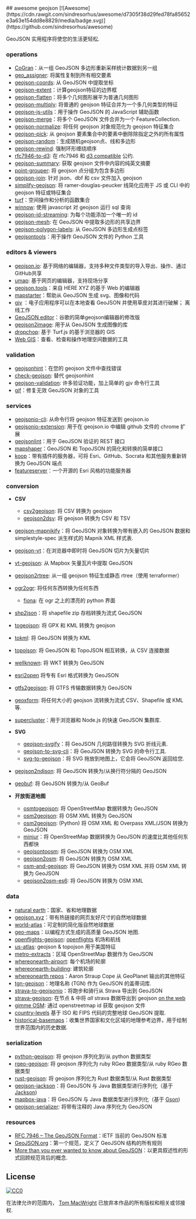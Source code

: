 <div class="github-widget" data-repo="tmcw/awesome-geojson"></div>
<script async src="https://pagead2.googlesyndication.com/pagead/js/adsbygoogle.js"></script><ins class="adsbygoogle" style="display:block" data-ad-client="ca-pub-6890694312814945" data-ad-slot="5473692530" data-ad-format="auto"  data-full-width-responsive="true"></ins><script>(adsbygoogle = window.adsbygoogle || []).push({});</script>
## awesome geojson [![Awesome](https://cdn.rawgit.com/sindresorhus/awesome/d7305f38d29fed78fa85652e3a63e154dd8e8829/media/badge.svg)](https://github.com/sindresorhus/awesome)

GeoJSON 实用程序将使您的生活更轻松.

### operations

* [CoGran](https://github.com/berlinermorgenpost/cogran)：从一组 GeoJSON 多边形重新采样统计数据到另一组
* [geo_assigner](https://github.com/stadt-karlsruhe/geo_assigner): 将属性复制到所有相交要素
* [geojson-coords](https://github.com/mapbox/geojson-coords): 从 GeoJSON 中提取坐标
* [geojson-extent](https://www.npmjs.com/package/geojson-extent)：计算geojson特征的边界框
* [geojson-flatten](https://github.com/tmcw/geojson-flatten)：将多个几何图形展平为普通几何图形
* [geojson-multiply](https://github.com/haoliangyu/geojson-multiply): 将普通的 geojson 特征合并为一个多几何类型的特征
* [geojson-js-utils](https://github.com/maxogden/geojson-js-utils)：用于操作 GeoJSON 的 JavaScript 辅助函数
* [geojson-merge](https://github.com/mapbox/geojson-merge)：将多个 GeoJSON 文件合并为一个 FeatureCollection.
* [geojson-normalize](https://github.com/mapbox/geojson-normalize): 将任何 geojson 对象规范化为 geojson 特征集合
* [geojson-pick](https://www.npmjs.com/package/geojson-pick): 从 geojson 要素集合中的要素中删除除指定之外的所有属性
* [geojson-random](https://github.com/tmcw/geojson-random)：生成随机geojson点、线和多边形
* [geojson-rewind](https://github.com/mapbox/geojson-rewind): 强制环形缠绕顺序
* [rfc7946-to-d3](https://github.com/tyrasd/rfc7946-to-d3): 在 rfc7946 和 [d3 compatible](https://github.com/d3/d3-geo#d3-geo) 公约.
* [geojson-summary](https://github.com/mapbox/geojson-summary): 获取 geojson 文件中内容的纯英文摘要
* [point-grouper](https://github.com/substack/point-grouper): 将 geojson 点分组为包含多边形
* [geojson-join](https://github.com/tmcw/geojson-join): 针对 json、dbf 和 csv 文件加入 geojson
* [simplify-geojson](https://github.com/maxogden/simplify-geojson): 将 ramer-douglas-peucker 线简化应用于 JS 或 CLI 中的 geojson 特征或特征集合
* [turf](https://github.com/Turfjs/turf)：空间操作和分析的函数集合
* [winnow](https://github.com/dmfenton/winnow): 使用 javascript 对 geojson 运行 sql 查询
* [geojson-id-streaming](https://github.com/andrewharvey/geojson-id-streaming): 为每个功能添加一个唯一的 id
* [geojson-mesh](https://github.com/andrewharvey/geojson-mesh): 在 GeoJSON 中提取多边形的共享边界
* [geojson-polygon-labels](https://github.com/andrewharvey/geojson-polygon-labels): 从 GeoJSON 多边形生成点标签
* [geojsontools](https://github.com/micolous/geojsontools)：用于操作 GeoJSON 文件的 Python 工具


### editors & viewers

* [geojson.io](http://geojson.io/): 基于网络的编辑器，支持多种文件类型的导入导出、操作、通过GitHub共享
* [umap](http://umap.openstreetmap.fr/en/): 基于网页的编辑器，支持现场分享
* [geojson.tools](http://geojson.tools/)：来自 HERE XYZ 的基于 Web 的编辑器
* [mapstarter](http://mapstarter.com/)：帮助从 GeoJSON 生成 svg、图像和代码
* [gjv](https://github.com/anandthakker/gjv) ：电子应用程序可以在本地查看 GeoJSON 并使用草皮对其进行破解； 离线工作
* [GeoJSON editor](https://tomscholz.github.io/geojson-editor/)：谷歌的简单geojson编辑器的修改版
* [geojson2image](https://github.com/brycejohnston/geojson2image): 用于从 GeoJSON 生成图像的库
* [dropchop](http://dropchop.io/): 基于 Turf.js 的基于浏览器的 GIS
* [Web GIS](https://drewweth.github.io/geodebugger)：查看、检查和操作地理空间数据的工具

### validation

* [geojsonhint](https://github.com/mapbox/geojsonhint)：在您的 geojson 文件中查找错误
* [check-geojson](https://github.com/placemark/check-geojson): 替代 geojsonhint
* [geojson-validation](https://www.npmjs.com/package/geojson-validation): 许多验证功能，加上简单的 gjv 命令行工具
* [gjf](https://github.com/yazeed44/gjf)：修复无效 GeoJSON 对象的工具


### services

* [geojsonio-cli](https://github.com/mapbox/geojsonio-cli): 从命令行将 geojson 特征发送到 geojson.io
* [geojsonio-extension](https://github.com/mapbox/geojsonio-extension): 用于在 geojson.io 中编辑 github 文件的 chrome 扩展
* [geojsonlint](http://geojsonlint.com/)：用于 GeoJSON 验证的 REST 接口
* [mapshaper](http://mapshaper.org/)：GeoJSON 和 TopoJSON 的简化和转换的简单接口
* [koop](https://koopjs.github.io)：带有插件的服务器，可将 Esri、GitHub、Socrata 和其他服务重新转换为 GeoJSON 端点
* [featureserver](https://github.com/featureserver/featureserver)：一个开源的 Esri 风格的功能服务器

### conversion

* **CSV**
  * [csv2geojson](https://github.com/mapbox/csv2geojson): 将 CSV 转换为 geojson
  * [geojson2dsv](https://github.com/tmcw/geojson2dsv): 将 geojson 转换为 CSV 和 TSV
* [geojson-mapnikify](https://github.com/mapbox/geojson-mapnikify)：将 GeoJSON 对象转换为带有嵌入的 GeoJSON 数据和 simplestyle-spec 派生样式的 Mapnik XML 样式表.
* [geojson-vt](https://github.com/mapbox/geojson-vt)：在浏览器中即时将 GeoJSON 切片为矢量切片
* [vt-geojson](https://github.com/developmentseed/vt-geojson): 从 Mapbox 矢量瓦片中提取 GeoJSON
* [geojson2rtree](https://github.com/maxogden/geojson2rtree): 从一组 geojson 特征生成静态 rtree（使用 terraformer）
* [ogr2ogr](http://www.gdal.org/ogr2ogr.html): 将任何东西转换为任何东西
  * [fiona](https://github.com/toblerity/fiona): 在 ogr 之上的漂亮的 python 界面
* [shp2json](https://github.com/substack/shp2json)：将 shapefile zip 存档转换为流式 GeoJSON
* [togeojson](https://github.com/tmcw/togeojson): 将 GPX 和 KML 转换为 geojson
* [tokml](https://github.com/mapbox/tokml): 将 GeoJSON 转换为 KML
* [topojson](https://github.com/topojson/topojson): 将 GeoJSON 和 TopoJSON 相互转换，从 CSV 连接数据
* [wellknown](https://github.com/mapbox/wellknown): 将 WKT 转换为 GeoJSON
* [esri2open](https://github.com/project-open-data/esri2open) 将专有 Esri 格式转换为 GeoJSON
* [gtfs2geojson](https://github.com/tmcw/gtfs2geojson): 将 GTFS 传输数据转换为 GeoJSON
* [geoxform](https://github.com/koopjs/geoxform): 将任何大小的 geojson 流转换为流式 CSV、Shapefile 或 KML 等.
* [supercluster](https://github.com/mapbox/supercluster)：用于浏览器和 Node.js 的快速 GeoJSON 集群库.
* **SVG**
  * [geojson-svgify](https://github.com/juliuste/geojson-svgify)：将 GeoJSON 几何路径转换为 ​​SVG 折线元素.
  * [geojson-to-svg-cli](https://github.com/derhuerst/geojson-to-svg-cli)：将 GeoJSON 转换为 SVG 的命令行工具.
  * [svg-to-geojson](https://github.com/mapbox/svg-to-geojson)：将 SVG 拖放到地图上，它会将 GeoJSON 返回给您.
* [geojson2ndjson](https://www.npmjs.com/package/geojson2ndjson): 将 GeoJSON 转换为/从换行符分隔的 GeoJSON
* [geobuf](https://www.npmjs.com/package/geobuf/v/0.2.1): 将 GeoJSON 转换为/从 GeoBuf

* **开放街道地图**
  * [osmtogeojson](https://github.com/tyrasd/osmtogeojson): 将 OpenStreetMap 数据转换为 GeoJSON
  * [osm2geojson](https://github.com/rclark/osm2geojson): 将 OSM XML 转换为 GeoJSON
  * [osm2geojson](https://github.com/aspectumapp/osm2geojson): (Python) 将 OSM XML 和 Overpass XML/JSON 转换为 GeoJSON
  * [minjur](https://github.com/mapbox/minjur)：将 OpenStreetMap 数据转换为 GeoJSON 的速度比其他任何东西都快
  * [geojsontoosm](https://github.com/tyrasd/geojsontoosm): 将 GeoJSON 转换为 OSM XML
  * [geojson2osm](https://github.com/Rub21/geojson2osm): 将 GeoJSON 转换为 OSM XML
  * [osm-and-geojson](https://github.com/aaronlidman/osm-and-geojson): 将 GeoJSON 转换为 OSM XML 并将 OSM XML 转换为 GeoJSON
  * [geojson2osm-es6](https://github.com/DenisCarriere/geojson2osm-es6/): 将 GeoJSON 转换为 OSM XML


### data

* [natural earth](http://www.naturalearthdata.com/)：国家、省和地理数据
* [geojson.xyz](http://geojson.xyz/)：带有热链接的网页友好尺寸的自然地球数据
* [world-atlas](https://github.com/topojson/world-atlas)：可定制的简化版自然地球数据
* [geo-maps](https://github.com/simonepri/geo-maps)：以编程方式生成的高质量 GeoJSON 地图.
* [openflights-geojson](https://github.com/tmcw/openflights-geojson): [openflights](http://openflights.org/) 机场和航线
* [us-atlas](https://github.com/topojson/us-atlas): geojson &amp; topojson 用于美国特征
* [metro-extracts](https://mapzen.com/data/metro-extracts/)：区域 OpenStreetMap 数据作为 GeoJSON
* [whereonearth-airport](https://github.com/straup/whereonearth-airport): 每个机场的轮廓
* [whereonearth-building](https://github.com/straup/whereonearth-building/): 建筑轮廓
* [whereonearth repos](https://github.com/search?q=user%3Astraup+whereonearth)：Aaron Straup Cope 从 GeoPlanet 输出的其他特征
* [tgn-geojson](https://github.com/straup/tgn-geojson)：地理名称 (TGN) 作为 GeoJSON 的盖蒂词库.
* [strava-to-geojsonio](https://github.com/taketime/strava-to-geojsonio)：将跑步和骑行从 Strava 导出到 GeoJSON
* [strava-geojson](https://github.com/tmcw/strava-geojson): 在节点 &amp; 中将 _all_ strava 数据导出到 geojson [on the web](http://www.macwright.org/strava-geojson/)
* [gimme OSM](http://ustroetz.github.io/gimmeOSM/): 通过 openstreetmap id 获取 geojson 文件
* [country-levels](https://github.com/hyperknot/country-levels-export) 基于 ISO 和 FIPS 代码的完整地球 GeoJSON 提取.
* [historical-basemaps](https://github.com/aourednik/historical-basemaps)：收集世界国家和文化区域的地理参考边界，用于绘制世界范围内的历史数据.

### serialization

* [python-geojson](https://github.com/frewsxcv/python-geojson): 将 geojson 序列化到/从 python 数据类型
* [rgeo-geojson](https://github.com/rgeo/rgeo-geojson): 将 geojson 序列化为 ruby​​ RGeo 数据类型/从 ruby​​ RGeo 数据类型
* [rust-geojson](https://github.com/georust/rust-geojson): 将 geojson 序列化为 Rust 数据类型/从 Rust 数据类型
* [geojson-jackson](https://github.com/opendatalab-de/geojson-jackson)：将 GeoJSON 与 Java 数据类型进行序列化（基于 [Jackson](http://wiki.fasterxml.com/JacksonHome))
* [mapbox-java](https://github.com/mapbox/mapbox-java)：将 GeoJSON 与 Java 数据类型进行序列化（基于 [Gson](https://github.com/google/gson))
* [geojson-serializer](https://github.com/ancore/geojson-serializer): 将带有注释的 Java 序列化为 GeoJSON

### resources

* [RFC 7946 – The GeoJSON Format](https://tools.ietf.org/html/rfc7946)：IETF 当前的 GeoJSON 标准
* [GeoJSON.org](http://geojson.org/)：第一个规范，定义了 GeoJSON 结构的所有规则
* [More than you ever wanted to know about GeoJSON](http://www.macwright.org/2015/03/23/geojson-second-bite.html)：以更具叙述性的形式回顾规范背后的概念.

## License

[![CC0](https://licensebuttons.net/p/zero/1.0/88x31.png)](https://creativecommons.org/publicdomain/zero/1.0/ )

在法律允许的范围内， [Tom MacWright](http://www.macwright.org) 已放弃本作品的所有版权和相关或邻接权.
